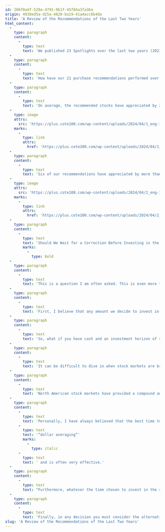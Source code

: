 ```yaml
---
id: 206f0adf-520a-4791-9b1f-45f84a3fa36a
origin: 4938ed5a-d25a-4820-ba19-41a4acc6b4da
title: 'A Review of the Recommendations of the Last Two Years'
html_content:
  -
    type: paragraph
    content:
      -
        type: text
        text: 'We published 23 Spotlights over the last two years (2023 and 2022), including 21 recommendations to purchase specific stocks and two special issues, a review of our best buying recommendations in January 2022 and a follow-up on the stocks of the COTE 100+ portfolio in December 2023. We have therefore achieved our goal of publishing 12 Spotlights per year for our “Platinum” subscribers.'
  -
    type: paragraph
    content:
      -
        type: text
        text: 'How have our 21 purchase recommendations performed over the past two years?'
  -
    type: paragraph
    content:
      -
        type: text
        text: 'On average, the recommended stocks have appreciated by 28.4% since the publication of the Spotlight, when including dividends. Of the 21 recommendations, only two recorded a negative return (with dividends) since our recommendation:'
  -
    type: image
    attrs:
      src: 'https://plus.cote100.com/wp-content/uploads/2024/04/1_eng-1.png'
    marks:
      -
        type: link
        attrs:
          href: 'https://plus.cote100.com/wp-content/uploads/2024/04/1_eng-1.png'
  -
    type: paragraph
    content:
      -
        type: text
        text: 'Six of our recommendations have appreciated by more than 50% (with dividends) since the date of our recommendation:'
  -
    type: image
    attrs:
      src: 'https://plus.cote100.com/wp-content/uploads/2024/04/2_eng-1.png'
    marks:
      -
        type: link
        attrs:
          href: 'https://plus.cote100.com/wp-content/uploads/2024/04/2_eng-1.png'
  -
    type: paragraph
    content:
      -
        type: text
        text: 'Should We Wait for a Correction Before Investing in the Stock Market?'
        marks:
          -
            type: bold
  -
    type: paragraph
    content:
      -
        type: text
        text: 'This is a question I am often asked. This is even more true when the stock markets have just experienced a good bullish streak, as has been the case for several months. In fact, from the end of September 2023 to the end of March 2024, the value of the COTE 100+ portfolio appreciated each month, for a total increase of around 19.2%. In such a context, what should we do if we have cash on the sidelines?'
  -
    type: paragraph
    content:
      -
        type: text
        text: 'First, I believe that any amount we decide to invest in the stock market should be invested over a long-term horizon of at least five years, or even 10 years. If you do not have such a horizon, you should invest in “safer” and less volatile investments such as bonds, certificates of deposit or money market funds.'
  -
    type: paragraph
    content:
      -
        type: text
        text: 'So, what if you have cash and an investment horizon of several years?'
  -
    type: paragraph
    content:
      -
        type: text
        text: 'It can be difficult to dive in when stock markets are breaking new records almost weekly. However, we must remember one thing: over time, stock markets are “doomed” to reach new records.'
  -
    type: paragraph
    content:
      -
        type: text
        text: 'North American stock markets have provided a compound annual return of almost 10% over the past 100 years or so. Of course, during this period there were dry spells during which yields were anemic. But history shows us that the time during which we remain invested in the stock market is much more important than the timing, the moment we choose to invest there.'
  -
    type: paragraph
    content:
      -
        type: text
        text: 'Personally, I have always believed that the best time to invest in the stock market is when we have liquidity that we will not need for a long time. When we manage to put aside money regularly, investing when we have enough liquidity to do so forces us to buy regularly, which is also called '
      -
        type: text
        text: '“dollar averaging”'
        marks:
          -
            type: italic
      -
        type: text
        text: ' and is often very effective.'
  -
    type: paragraph
    content:
      -
        type: text
        text: "Furthermore, whatever the time chosen to invest in the stock market, in my opinion, there are always opportunities to do so in quality stocks at a reasonable price. Even when stock indexes reached record highs like in the late 1990s, during the tech bubble, you could find stocks that didn't attract the attention of investors and that weren't too expensive."
  -
    type: paragraph
    content:
      -
        type: text
        text: 'Finally, in any decision you must consider the alternatives, the opportunity cost. Once again, if you have a long-term investment horizon, I think it will be difficult to obtain returns higher than those of the stock markets. More often than not, the decision to sit on the sidelines can cost us much more than investing at an inopportune time. Talk to the investor who has done that in the last five months.'
slug: 'A Review of the Recommendations of the Last Two Years'
---
```


